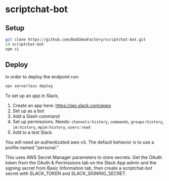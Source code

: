 # scriptchat-bot

## Setup

```bash
git clone https://github.com/BadIdeaFactory/scriptchat-bot.git
cd scriptchat-bot
npm ci
```

## Deploy

In order to deploy the endpoint run:

```bash
npx serverless deploy
```

To set up an app in Slack,
1. Create an app here: https://api.slack.com/apps
2. Set up as a bot
3. Add a Slash command
4. Set up permissions. Needs: `channels:history`, `commands`, `groups:history`, `im:history`, `mpim:history`, `users:read`
5. Add to a test Slack

You will need an authenticated aws-cli. The default behavior is to use a profile named "personal."

This uses AWS Secret Manager parameters to store secrets. Get the OAuth token from the OAuth & Permissions tab on the Slack App admin and the signing secret from Basic Information tab, then create a scriptchat-bot secret with SLACK_TOKEN and SLACK_SIGNING_SECRET.
